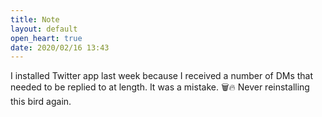```yaml
---
title: Note
layout: default
open_heart: true
date: 2020/02/16 13:43
---
```


I installed Twitter app last week because I received a number of DMs that needed to be replied to at length. It was a mistake. 🗑🔥 Never reinstalling this bird again.
